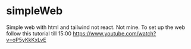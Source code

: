 # simpleWeb
Simple web with html and tailwind not react. Not mine.
To set up the web follow this tutorial till 15:00
https://www.youtube.com/watch?v=oP5yKkKxLvE
